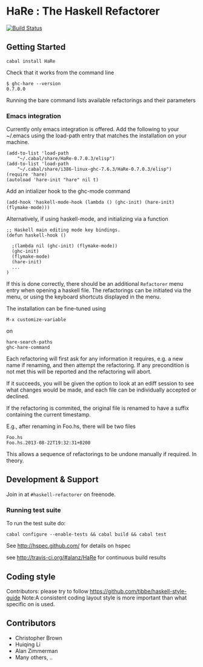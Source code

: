 # HaRe : The Haskell Refactorer


[![Build Status](https://secure.travis-ci.org/alanz/HaRe.png?branch=master)](http://travis-ci.org/alanz/HaRe)

## Getting Started

    cabal install HaRe

Check that it works from the command line

    $ ghc-hare --version
    0.7.0.0

Running the bare command lists available refactorings and their parameters

### Emacs integration

Currently only emacs integration is offered. Add the following to your
~/.emacs using the load-path entry that matches the installation on
your machine.

    (add-to-list 'load-path
        "~/.cabal/share/HaRe-0.7.0.3/elisp")
    (add-to-list 'load-path
        "~/.cabal/share/i386-linux-ghc-7.6.3/HaRe-0.7.0.3/elisp")
    (require 'hare)
    (autoload 'hare-init "hare" nil t)

Add an intializer hook to the ghc-mode command

    (add-hook 'haskell-mode-hook (lambda () (ghc-init) (hare-init) (flymake-mode)))

Alternatively, if using haskell-mode, and initializing via a function

    ;; Haskell main editing mode key bindings.
    (defun haskell-hook ()

      ;(lambda nil (ghc-init) (flymake-mode))
      (ghc-init)
      (flymake-mode)
      (hare-init)
      ...
    )

If this is done correctly, there should be an additional `Refactorer`
menu entry when opening a haskell file. The refactorings can be
initiated via the menu, or using the keyboard shortcuts displayed in
the menu.

The installation can be fine-tuned using

    M-x customize-variable

on

    hare-search-paths
    ghc-hare-command


Each refactoring will first ask for any information it requires, e.g.
a new name if renaming, and then attempt the refactoring. If any
precondition is not met this will be reported and the refactoring will
abort.

If it succeeds, you will be given the option to look at an ediff
session to see what changes would be made, and each file can be
individually accepted or declined.

If the refactoring is commited, the original file is renamed to have a
suffix containing the current timestamp.

E.g., after renaming in Foo.hs, there will be two files

    Foo.hs
    Foo.hs.2013-08-22T19:32:31+0200

This allows a sequence of refactorings to be undone manually if
required. In theory.




## Development & Support

Join in at `#haskell-refactorer` on freenode.

### Running test suite

To run the test suite do:

    cabal configure --enable-tests && cabal build && cabal test

See http://hspec.github.com/ for details on hspec

see http://travis-ci.org/#alanz/HaRe for continuous build results

## Coding style

Contributors: please try to follow https://github.com/tibbe/haskell-style-guide
Note:A consistent coding layout style is more important than what specific on is used.

## Contributors

 * Christopher Brown
 * Huiqing Li
 * Alan Zimmerman
 * Many others, ..

